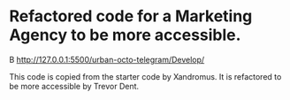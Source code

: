 # Refactored code for a Marketing Agency to be more accessible.

B
http://127.0.0.1:5500/urban-octo-telegram/Develop/ 


This code is copied from the starter code by Xandromus.
It is refactored to be more accessible by Trevor Dent.